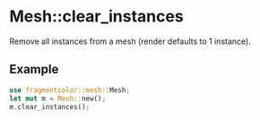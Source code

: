 # Mesh::clear_instances

Remove all instances from a mesh (render defaults to 1 instance).

## Example

```rust
use fragmentcolor::mesh::Mesh;
let mut m = Mesh::new();
m.clear_instances();
```
